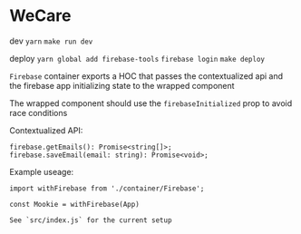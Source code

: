 # WeCare

dev
`yarn`
`make run dev`

deploy
`yarn global add firebase-tools`
`firebase login`
`make deploy`

`Firebase` container exports a HOC that passes the contextualized api and the firebase app initializing state to the wrapped component

The wrapped component should use the `firebaseInitialized` prop to avoid race conditions

Contextualized API:
```
firebase.getEmails(): Promise<string[]>;
firebase.saveEmail(email: string): Promise<void>;
```

Example useage:
```
import withFirebase from './container/Firebase';

const Mookie = withFirebase(App)

See `src/index.js` for the current setup
